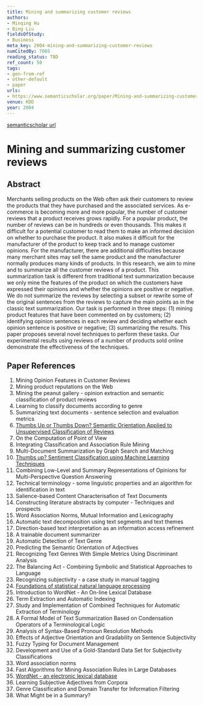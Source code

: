 ```yaml
---
title: Mining and summarizing customer reviews
authors:
- Minqing Hu
- Bing Liu
fieldsOfStudy:
- Business
meta_key: 2004-mining-and-summarizing-customer-reviews
numCitedBy: 7065
reading_status: TBD
ref_count: 50
tags:
- gen-from-ref
- other-default
- paper
urls:
- https://www.semanticscholar.org/paper/Mining-and-summarizing-customer-reviews-Hu-Liu/cdcf7cb29f37ac0546961ea8a076075b9cc1f992?sort=total-citations
venue: KDD
year: 2004
---
```


[semanticscholar url](https://www.semanticscholar.org/paper/Mining-and-summarizing-customer-reviews-Hu-Liu/cdcf7cb29f37ac0546961ea8a076075b9cc1f992?sort=total-citations)

# Mining and summarizing customer reviews

## Abstract

Merchants selling products on the Web often ask their customers to review the products that they have purchased and the associated services. As e-commerce is becoming more and more popular, the number of customer reviews that a product receives grows rapidly. For a popular product, the number of reviews can be in hundreds or even thousands. This makes it difficult for a potential customer to read them to make an informed decision on whether to purchase the product. It also makes it difficult for the manufacturer of the product to keep track and to manage customer opinions. For the manufacturer, there are additional difficulties because many merchant sites may sell the same product and the manufacturer normally produces many kinds of products. In this research, we aim to mine and to summarize all the customer reviews of a product. This summarization task is different from traditional text summarization because we only mine the features of the product on which the customers have expressed their opinions and whether the opinions are positive or negative. We do not summarize the reviews by selecting a subset or rewrite some of the original sentences from the reviews to capture the main points as in the classic text summarization. Our task is performed in three steps: (1) mining product features that have been commented on by customers; (2) identifying opinion sentences in each review and deciding whether each opinion sentence is positive or negative; (3) summarizing the results. This paper proposes several novel techniques to perform these tasks. Our experimental results using reviews of a number of products sold online demonstrate the effectiveness of the techniques.

## Paper References

1. Mining Opinion Features in Customer Reviews
2. Mining product reputations on the Web
3. Mining the peanut gallery - opinion extraction and semantic classification of product reviews
4. Learning to classify documents according to genre
5. Summarizing text documents - sentence selection and evaluation metrics
6. [Thumbs Up or Thumbs Down? Semantic Orientation Applied to Unsupervised Classification of Reviews](2002-thumbs-up-or-thumbs-down-semantic-orientation-applied-to-unsupervised-classification-of-reviews)
7. On the Computation of Point of View
8. Integrating Classification and Association Rule Mining
9. Multi-Document Summarization by Graph Search and Matching
10. [Thumbs up? Sentiment Classification using Machine Learning Techniques](2002-thumbs-up-sentiment-classification-using-machine-learning-techniques)
11. Combining Low-Level and Summary Representations of Opinions for Multi-Perspective Question Answering
12. Technical terminology - some linguistic properties and an algorithm for identification in text
13. Salience-based Content Characterisafion of Text Documents
14. Constructing literature abstracts by computer - Techniques and prospects
15. Word Association Norms, Mutual Information and Lexicography
16. Automatic text decomposition using text segments and text themes
17. Direction-based text interpretation as an information access refinement
18. A trainable document summarizer
19. Automatic Detection of Text Genre
20. Predicting the Semantic Orientation of Adjectives
21. Recognizing Text Genres With Simple Metrics Using Discriminant Analysis
22. The Balancing Act - Combining Symbolic and Statistical Approaches to Language
23. Recognizing subjectivity - a case study in manual tagging
24. [Foundations of statistical natural language processing](2002-foundations-of-statistical-natural-language-processing)
25. Introduction to WordNet - An On-line Lexical Database
26. Term Extraction and Automatic Indexing
27. Study and Implementation of Combined Techniques for Automatic Extraction of Terminology
28. A Formal Model of Text Summarization Based on Condensation Operators of a Terminological Logic
29. Analysis of Syntax-Based Pronoun Resolution Methods
30. Effects of Adjective Orientation and Gradability on Sentence Subjectivity
31. Fuzzy Typing for Document Management
32. Development and Use of a Gold-Standard Data Set for Subjectivity Classifications
33. Word association norms
34. Fast Algorithms for Mining Association Rules in Large Databases
35. [WordNet - an electronic lexical database](2000-wordnet-an-electronic-lexical-database)
36. Learning Subjective Adjectives from Corpora
37. Genre Classification and Domain Transfer for Information Filtering
38. What Might be in a Summary?

